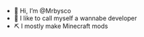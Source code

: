 - 👋 Hi, I’m @Mrbysco
- 👀 I like to call myself a wannabe developer
- ⛏️ I mostly make Minecraft mods
